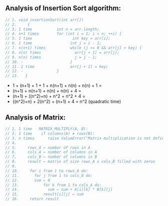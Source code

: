 ## Analysis of Insertion Sort algorithm:
```Java
// 1. void insertionSort(int arr[]) 
// 2.     { 
// 3. 1 time           int n = arr.length; 
// 4. n+1 times        for (int i = 1; i < n; ++i) { 
// 5. 1 time                  int key = arr[i]; 
// 6. 1 time                 int j = i - 1;
// 7. n(n+1) times           while (j >= 0 && arr[j] > key) { 
// 8. n(n) times               arr[j + 1] = arr[j]; 
// 9. n(n) times               j = j - 1; 
// 10. -                     } 
// 11. 1 time                arr[j + 1] = key; 
// 12. -               } 
// 13.   } 
```
- 1 + (n+1) + 1 + 1 + n(n+1) + n(n) + n(n) + 1 = 
- (n+1) + n(n+1) + n(n) + n(n) + 4 =
- (n+1) + ((n^2)+n) + n^2 + n^2 + 4 = 
- ((n^2)+n) + 2(n^2) + (n+1) + 4 = n^2 (quadratic time)

## Analysis of Matrix:
```Java
// 1. 1 time   MATRIX_MULTIPLY(A, B): 
// 2. 1 time    if columns(A) ≠ rows(B): 
// 3. n times      raise ValueError("Matrix multiplication is not defined.") 
// 4.   
// 5.     rows_A ← number of rows in A 
// 6.     cols_A ← number of columns in A 
// 7.     cols_B ← number of columns in B 
// 8.     result ← matrix of size rows_A x cols_B filled with zeros 
// 9.   
// 10.     for i from 1 to rows_A do: 
// 11.       for j from 1 to cols_B do: 
// 12.       sum ← 0 
// 13.           for k from 1 to cols_A do: 
// 14.             sum ← sum + A[i][k] * B[k][j] 
// 15.           result[i][j] ← sum 
// 16.     return result
```
